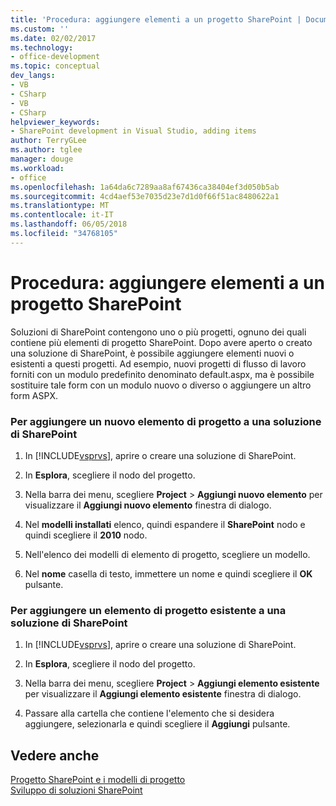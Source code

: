 ```yaml
---
title: 'Procedura: aggiungere elementi a un progetto SharePoint | Documenti Microsoft'
ms.custom: ''
ms.date: 02/02/2017
ms.technology:
- office-development
ms.topic: conceptual
dev_langs:
- VB
- CSharp
- VB
- CSharp
helpviewer_keywords:
- SharePoint development in Visual Studio, adding items
author: TerryGLee
ms.author: tglee
manager: douge
ms.workload:
- office
ms.openlocfilehash: 1a64da6c7289aa8af67436ca38404ef3d050b5ab
ms.sourcegitcommit: 4cd4aef53e7035d23e7d1d0f66f51ac8480622a1
ms.translationtype: MT
ms.contentlocale: it-IT
ms.lasthandoff: 06/05/2018
ms.locfileid: "34768105"
---
```

# <a name="how-to-add-items-to-a-sharepoint-project"></a>Procedura: aggiungere elementi a un progetto SharePoint
  Soluzioni di SharePoint contengono uno o più progetti, ognuno dei quali contiene più elementi di progetto SharePoint. Dopo avere aperto o creato una soluzione di SharePoint, è possibile aggiungere elementi nuovi o esistenti a questi progetti. Ad esempio, nuovi progetti di flusso di lavoro forniti con un modulo predefinito denominato default.aspx, ma è possibile sostituire tale form con un modulo nuovo o diverso o aggiungere un altro form ASPX.  
  
### <a name="to-add-a-new-project-item-to-a-sharepoint-solution"></a>Per aggiungere un nuovo elemento di progetto a una soluzione di SharePoint  
  
1.  In [!INCLUDE[vsprvs](../sharepoint/includes/vsprvs-md.md)], aprire o creare una soluzione di SharePoint.  
  
2.  In **Esplora**, scegliere il nodo del progetto.  
  
3.  Nella barra dei menu, scegliere **Project** > **Aggiungi nuovo elemento** per visualizzare il **Aggiungi nuovo elemento** finestra di dialogo.  
  
4.  Nel **modelli installati** elenco, quindi espandere il **SharePoint** nodo e quindi scegliere il **2010** nodo.  
  
5.  Nell'elenco dei modelli di elemento di progetto, scegliere un modello.  
  
6.  Nel **nome** casella di testo, immettere un nome e quindi scegliere il **OK** pulsante.  
  
### <a name="to-add-an-existing-project-item-to-a-sharepoint-solution"></a>Per aggiungere un elemento di progetto esistente a una soluzione di SharePoint  
  
1.  In [!INCLUDE[vsprvs](../sharepoint/includes/vsprvs-md.md)], aprire o creare una soluzione di SharePoint.  
  
2.  In **Esplora**, scegliere il nodo del progetto.  
  
3.  Nella barra dei menu, scegliere **Project** > **Aggiungi elemento esistente** per visualizzare il **Aggiungi elemento esistente** finestra di dialogo.  
  
4.  Passare alla cartella che contiene l'elemento che si desidera aggiungere, selezionarla e quindi scegliere il **Aggiungi** pulsante.  
  
## <a name="see-also"></a>Vedere anche
 [Progetto SharePoint e i modelli di progetto](../sharepoint/sharepoint-project-and-project-item-templates.md)   
 [Sviluppo di soluzioni SharePoint](../sharepoint/developing-sharepoint-solutions.md)  
  
